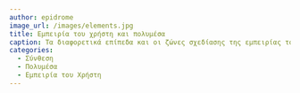 ```yaml
---
author: epidrome
image_url: /images/elements.jpg
title: Εμπειρία του χρήστη και πολυμέσα 
caption: Τα διαφορετικά επίπεδα και οι ζώνες σχεδίασης της εμπειρίας του χρήστη παρέχουν μια άριστη επισκόπηση της σύνθεσης των θεμάτων της διάδρασης με τα θέματα του περιεχομένου.
categories:
  - Σύνθεση
  - Πολυμέσα
  - Εμπειρία του Χρήστη
---
```

